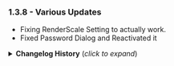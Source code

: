 ### 1.3.8 - Various Updates
* Fixing RenderScale Setting to actually work.
* Fixed Password Dialog and Reactivated it


<details>
<summary><b>Changelog History</b> (<i>click to expand</i>)</summary>

### 1.3.7 - Disabled Auga Password
* Hotfix to disable the Auga Password Box

### 1.3.6 - Updated for Valheim 0.217.28
* NEW COMPATIBILITY
  * Auga now Supports **_Jewelcrafting_**.
    * The following features of Jewelcrafting are currently not implemented:
      * Item Socketing on the Gemcutter's Table.
      * Tooltips for Socketed Items show as the vanilla tooltip, not the Auga Tooltip.
    * These will be implemented in the near-term future updates.
* CHANGES
  * Updated for Valheim 0.217.17 and 0.217.28.
  * Updated Unity to 2022.3.12!
* BUG FIXES
  * Fixed text visibility issues in the Settings Window with respect to non-Latin languages.
  * Fixed the Settings Drop Down for Language and Resolution to **FINALLY** work appropriately.
  * Adding the Darken Background back to provide the shadowing
    * This also addresses mods that were keying off of the Darken gameobject for backwards compatibility.

### 1.3.5 - Refactored for Valheim 0.217.24 Update Part 6
* NEW FEATURES
  * Comfy's Chatter UI Immersion
    * Chatter Buttons Now Show as Auga Buttons
    * Status Effects Auto-Hide to prevent overlapping of Chat Box when chatting.
  * Completely Rebuilt Auga Build Menu
    * Applies Auga theme to Sears Catalog
* BUG FIXES
  * Fixed a repeating error on Death in the BarberController.
  * Fixed an issue where text could overlap in upgrade menu
  * Fixing Build Menu Categories with JVL and Hammer Tooling



### 1.3.4 - Refactored for Valheim 0.217.24 Update Part 5
* NEW FEATURES
  * Refactored Auga to allow Vanilla Status effects to be added
    * I have re-enabled the Status Effect Template and Status Effect Root
      * Mods can now utilize these fields from the HUD.
    * This has allowed Valheim Legends to be compatible and fully functional with Auga
    * There is now a moveable window in Auga for Ability Buttons and Other Status effects in addition to the normal Status Effects List.
      * Defaults Ability Buttons position to just to the left of the Minimal Statuses under the map.
        * Will always stack vertically.
  * Refactored Barber UI for a better look.

### 1.3.3 - Refactored for Valheim 0.217.24 Update Part 4
* NEW FEATURES
  * Added Auga UI for Barber Station
  * Adjusted Compatibility to re-enable SkillsDialog so that other mods can hook in to adjust skills as needed.
    * This is the second half to the change in EpicLoot to allow EpicLoot to send Skill Bonus information to the Auga UI.
* BUG FIXES
  * Compendium Weakness Updates Wrong
  * Vegetation Settings were stopping at MEDIUM
  * Build Menu adjusted to ensure JVL does not complain

### 1.3.2 - Refactored for Valheim 0.217.24 Update Part 3
* Updating Shop Buy Text Button
* Updating Text Input for Signs and Portals to Function
* Updating a AugaTextsDialogeLore Error when in Compendium

### 1.3.1 - Refactored for Valheim 0.217.24 Update Part 2
* Updating Sleep Text to TMP Text

### 1.3.0 - Refactored for Valheim 0.217.24 Update
* NEW COMPATIBILITY
  * Passive Powers compatibility added to Auga
* KNOWN ISSUES
  * Compendium Weakness Updates Wrong **(pre-existing bug)**
  * EpicLoot +Weapon Skills aren't represented in Auga Skills Window (actual increase still applies) **(pre-exisitng bug)**
  * Mods that add Categories to Build Hud Cause Errors **(pre-existing bug - due to a change in JVL)**
    * Low priority, disable Auga Build Menu (in config) or Use Sears Catalog until fixed.
* NOT FIXING
  * No Barber Station Auga UI (uses Vanilla UI)
  * No Current Players Auga UI (uses Vanilla UI)
* BUGS FIXED
  * Console Crashing
  * Fields Updated for TMP to allow loading
  * Rune Text Animation Display Not Working
  * Settings Errors out Hard
  * Compendium Left Scroll Alignment issue
  * Crafting Label Changes to "Label" when crafting
  * EpicLoot Error when viewing Enchanting Table in Auga
  * On Dedicated Servers, No Players Option (untested as to whether this will error)
  * MessageHud Causes null reference exception when unlocking known texts.
  * Auga's Build Menu updated, refactored, and working
  * Adjust Text values on Two Buttons and 4 Labels in Settings
  * Crafting Stats not Showing Up
  * Reclaim N Recycle Title overlapping
  * Trader Menu causing errors, not showing items.

### 1.2.17
* Adding appropriate Dependency Checks to that Mod Detection actually works.
* Fixing a logic error where it wasn't respecting the priority of Chatter and Sears Catalog correctly
  * This will provide the priority.

### 1.2.16
* Fixed Password Dialogue Box
* Fixed Console Issue
* Fixed Chat Input positioning issue
* Removed Blackbox from under Keybind in Hover Text's
* Added Support for Comfy's Chatter Mod
* Added Additional Support for Comfy's Sears Catalog

### 1.2.15
* Hildir's Request 0.217.14 Update
* Known Issue: The chat input box is in the middle of the box.  Minor issue. Not game breaking.
### 1.2.14
* Fixed the TextMeshPro Blurry Fonts (thanks to Azumatt).
* Put NPC Text back into a smaller box so that the text wraps appropriately.
* Fixed Outline around Biome Name
### 1.2.13
* Password dialogue now hides password.
* Auga API has been updated to allow TooltipTextBox AddLine to overwrite instead of add.
* Fixed (again) Enemy Nameplates to be clear.
* Added Outlines on some HUD TMP Text boxes that were missing
### 1.2.12
* Fixing Password, Portal, Signs, and Tamable Inputs
* Removed some left over debugging
### 1.2.11
* Mini-map pins were not working.
  * Now have mini-map pins working.
* Chat Window text now wraps
* NPC Dialog now wraps
### 1.2.10
* Updates Valheim 0.216.9
* Adds in additional fonts to hopfully fix blurry text on unit frames.
### 1.2.9
* Hotfix for Blurry Text
* Added in Chinese, Japanese, Korean, Russian, and other languages to fonts.
  * This should now make most languages appear correctly.
  * If you are still seeing boxes, please report that to the Discord.
### 1.2.8
* Build Menu has been rebuilt to work with other mods that add hammers/categories.
  * Any mod using Jotunn 2.11.4 or higher to add categories will now work in build menu
  * This includes Odin Architect and ValheimRaft to name a few.
* Added in Chinese, Japanese, Korean, Russian, and other languages to fonts.
  * This should now make most languages appear correctly.
  * If you are still seeing boxes, please report that to the Discord.
### 1.2.7
* Fixes random loading issues with camera and UI lock out.
* Completely redesigned how StoreGui is attached to Auga.
* Better Trader and Knarr the Trader both now work together
### 1.2.6
* Better Trader now loads fully, and has been tested for compatibilty.
* Knarr the Trader compatibility has been set.
  * Known Issue: Both Knarr and Better Trader currently don't work at the same time with Auga
* Additional tweaks to Build Menu Controller in order to support Jotunn and HammerTime Compatibility
### 1.2.5
* Build Menu now respects other mods changes to Categories
* Build menu now has pagination of categories when needed.
* Repair Icon is now activated and visible when in Debug/No Cost mode.
* Store Gui has been reconfigured to allow other mods to utilize the Store/Trader
### 1.2.4
* All Inventories now display Quality Diamond Correctly.
### 1.2.3
* Updating Map to show Pin Labels
* Updating Minimap Biome Label
* Updating Inventory to load item Quality Diamond correctly.
* Updating TextInput dialog boxes and providing Cancel and OK buttons
* Added Build Menu Toggle Configuration setting for turning off the Auga Build Menu
  * This is for mod compatibility where otherwise the build menu would break
  * Setting requires a game relog/restart.
### 1.2.2
* Fixed Chat Box
* Fixed resolution settings from resetting everytime settings are changed.
* All Player HUD Elements have been activated.
* Build Menu has been restored.
* Minimap has been restored.
* Enemy Hud Restored
* All Features of Auga should now be working.
### 1.2.1
* Now Compatible with 0.214.300.5 of Valheim (latest branch)
* 1.2.0 was one version behind and the latest version changed a field name breaking the Compendium.
* NOTE:
  * All Menu's, Compendium, Settings, Inventory, and Crafting Interactions SHOULD be working without error.
  * All HUD Elements, like status bars, have been disabled, and the vanilla versions should be displayed.
    * This is temporary as we update the rest of the mod.
### 1.2.0
* Initial Compatibility for Valheim 0.214.300 Update
* All Menu's, Compendium, Settings, Inventory, and Crafting Interactions SHOULD be working without error.
* All HUD Elements, like status bars, have been disabled, and the vanilla versions should be displayed.
    * This is temporary as we update the rest of the mod.
* Adding in DiamondButton to Asset Bundle
* Fixing Compendium Scroll Bar so that it will scroll all entries.
### 1.1.3
  * Hotfix for new settings from new Valheim version
  * Fix for store item tooltips
### 1.1.2
  * Fixed an issue with Lore Compendium not populating
  * Build Hud, Selected Piece, Top Left Message, Center Message, and Chat are all movable
  * Eitr stats correctly visible in tooltips
  * Upgrade item icon correctly displays on the crafting panel
  * Added two new loading screen art pieces from the official Valheim press kit
  * Minor scrollbar fixes in Compendium and Crafting panel
### 1.1.1
  * Fixed animating pause menu buttons
  * All HUD elements are now freely movable and scalable, use the config
  * Health bars are customizable: fixed size, text position, text display options
### 1.1.0
  * Updated for Mistlands!
  * Mistlands specific UI and tooltips added
  * Compatibility with Simple Recycling Fixed by remmiz
### 1.0.12
  * Temporary fix for Valheim v0.211 - disabled auga in main menu until I have time to build the new save management menus
  * Settings menu fixed
### 1.0.11
  * Hotfix for Valheim v0.209.8
### 1.0.10
  * Hotfix for Valheim v0.208.1
### 1.0.9
  * Fixed bugs with ZInput preventing Auga from running with the new Valheim update
  * Restored the vanilla logo in the main menu
  * Added support for [MultiCraft](https://www.nexusmods.com/valheim/mods/263)!
### 1.0.8
  * Fixed Minimap/Map
  * Fixed Settings
  * Fixed issue with custom build menus (Odin's Architect, Clutter, Buildit, Planit)
  * Added ComplexTooltip callback to crafting menu
  * Updated API with callbacks for food, status effect, and skill tooltips as well 
### 1.0.7
  * Fixed issue with tower shield tooltips
  * Fixed cartography table map issue
  * Fixed various screen alignment/resolution issues
### 1.0.6
  * Reupload with correct files
### 1.0.5
  * Fixed build HUD selector
  * Fixed some screen alignment/resolution issues
  * Hooked up Last IP Joined
### 1.0.4
  * Updated for H&H
  * Implemented Auga-style Stagger Bar
### 1.0.3
  * BetterTrader bugfix
  * Extended Item Data Framework compatibility (please update EIDF to 1.0.8)
  * Added BuildExpansion-like support
  * Fixed white square on store buy button
  * Added support for more skills on the skills page
  * Added trash support (like TrashItems), enable it in the config
### 1.0.2
  * Fixed overlapping names and health bars for enemies when using CLLC
### 1.0.1
  * Valheim+ Compatibility

</details>